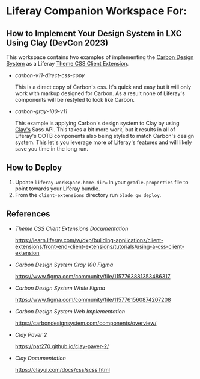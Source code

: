 # Liferay Companion Workspace For:

## How to Implement Your Design System in LXC Using Clay (DevCon 2023)

This workspace contains two examples of implementing the [Carbon Design System](https://carbondesignsystem.com/) as a Liferay [Theme CSS Client Extension](https://learn.liferay.com/w/dxp/building-applications/client-extensions/front-end-client-extensions/tutorials/using-a-theme-css-client-extension).

- *carbon-v11-direct-css-copy*

	This is a direct copy of Carbon's css. It's quick and easy but it will only work with markup designed for Carbon. As a result none of Liferay's components will be restyled to look like Carbon.

- *carbon-gray-100-v11*

	This example is applying Carbon's design system to Clay by using [Clay's](https://clayui.com/) Sass API. This takes a bit more work, but it results in all of Liferay's OOTB components also being styled to match Carbon's design system. This let's you leverage more of Liferay's features and will likely save you time in the long run.

## How to Deploy

1. Update `liferay.workspace.home.dir=` in your `gradle.properties` file to point towards your Liferay bundle.
1. From the `client-extensions` directory run `blade gw deploy`.

## References

- *Theme CSS Client Extensions Documentation*

	https://learn.liferay.com/w/dxp/building-applications/client-extensions/front-end-client-extensions/tutorials/using-a-css-client-extension

- *Carbon Design System Gray 100 Figma*

	https://www.figma.com/community/file/1157763881353486317

- *Carbon Design System White Figma*

	https://www.figma.com/community/file/1157761560874207208

- *Carbon Design System Web Implementation*

	https://carbondesignsystem.com/components/overview/

- *Clay Paver 2*

	https://pat270.github.io/clay-paver-2/

- *Clay Documentation*

	https://clayui.com/docs/css/scss.html
